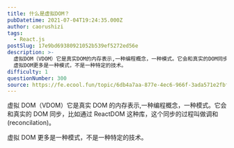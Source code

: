 ```yaml
---
title: 什么是虚拟DOM？
pubDatetime: 2021-07-04T19:24:35.000Z
author: caorushizi
tags:
  - React.js
postSlug: 17e9bd69380921052b539ef5272ed56e
description: >-
  虚拟DOM（VDOM）它是真实DOM的内存表示,一种编程概念，一种模式。它会和真实的DOM同步，比如通过ReactDOM这种库，这个同步的过程叫做调和(reconcilation)。
  虚拟DOM更多是一种模式，不是一种特定的技术。
difficulty: 1
questionNumber: 300
source: https://fe.ecool.fun/topic/6db4a7aa-877e-4ec6-966f-3ada571e2fbf
---
```


虚拟 DOM（VDOM）它是真实 DOM 的内存表示,一种编程概念，一种模式。它会和真实的 DOM 同步，比如通过 ReactDOM 这种库，这个同步的过程叫做调和(reconcilation)。

虚拟 DOM 更多是一种模式，不是一种特定的技术。
